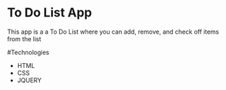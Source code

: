 # To Do List App

This app is a a To Do List where you can add, remove, and check off items from the list

#Technologies
- HTML
- CSS
- JQUERY

